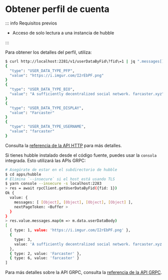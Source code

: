 # Obtener perfil de cuenta

::: info Requisitos previos

- Acceso de solo lectura a una instancia de hubble

:::

Para obtener los detalles del perfil, utiliza:

```bash
$ curl http://localhost:2281/v1/userDataByFid\?fid\=1 | jq ".messages[].data.userDataBody"
{
  "type": "USER_DATA_TYPE_PFP",
  "value": "https://i.imgur.com/I2rEbPF.png"
}
{
  "type": "USER_DATA_TYPE_BIO",
  "value": "A sufficiently decentralized social network. farcaster.xyz"
}
{
  "type": "USER_DATA_TYPE_DISPLAY",
  "value": "Farcaster"
}
{
  "type": "USER_DATA_TYPE_USERNAME",
  "value": "farcaster"
}
```

Consulta la [referencia de la API HTTP](/es/reference/hubble/httpapi/userdata) para más detalles.

Si tienes hubble instalado desde el código fuente, puedes usar la `consola` integrada. Esto utilizará las APIs GRPC:

```bash
# Asegúrate de estar en el subdirectorio de hubble
$ cd apps/hubble
# Elimina `--insecure` si el host está usando TLS
$ yarn console --insecure -s localhost:2283
> res = await rpcClient.getUserDataByFid({fid: 1})
Ok {
  value: {
    messages: [ [Object], [Object], [Object], [Object] ],
    nextPageToken: <Buffer >
  }
}
> res.value.messages.map(m => m.data.userDataBody)
[
  { type: 1, value: 'https://i.imgur.com/I2rEbPF.png' },
  {
    type: 3,
    value: 'A sufficiently decentralized social network. farcaster.xyz'
  },
  { type: 2, value: 'Farcaster' },
  { type: 6, value: 'farcaster' }
]
```

Para más detalles sobre la API GRPC, consulta la [referencia de la API GRPC](/es/reference/hubble/grpcapi/grpcapi).
